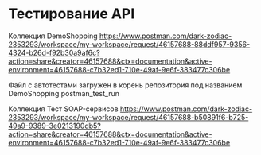 # Тестирование API

Коллекция DemoShopping 
https://www.postman.com/dark-zodiac-2353293/workspace/my-workspace/request/46157688-88ddf957-9356-4324-b26d-f92b30a9af6c?action=share&creator=46157688&ctx=documentation&active-environment=46157688-c7b32ed1-710e-49af-9e6f-383477c306be

Файл с автотестами загружен в корень репозитория под названием DemoShopping.postman_test_run

Коллекция Тест SOAP-сервисов
https://www.postman.com/dark-zodiac-2353293/workspace/my-workspace/request/46157688-b50891f6-b725-49a9-9389-3e0213190db5?action=share&creator=46157688&ctx=documentation&active-environment=46157688-c7b32ed1-710e-49af-9e6f-383477c306be
